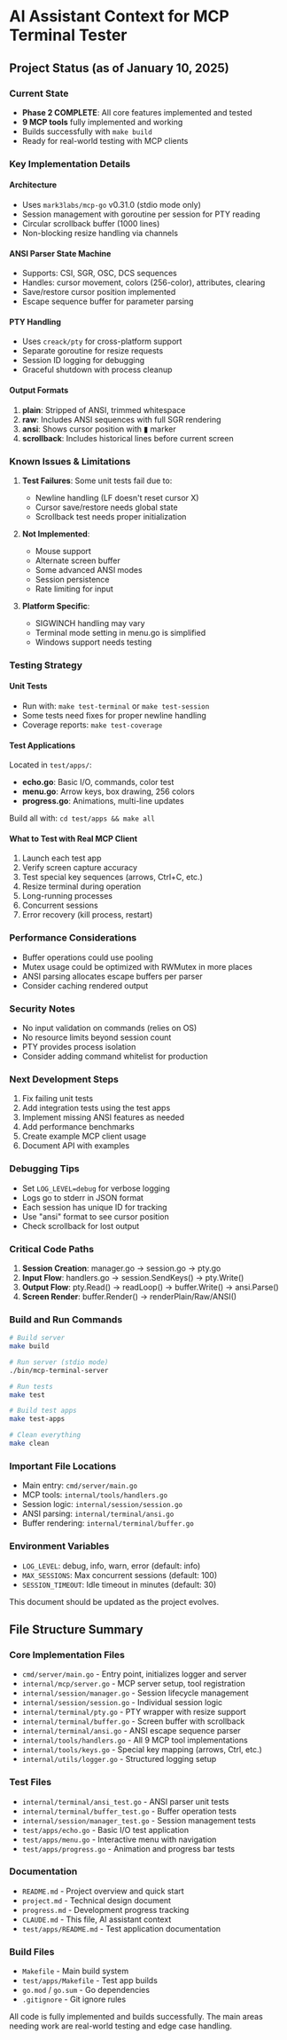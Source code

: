 # AI Assistant Context for MCP Terminal Tester

## Project Status (as of January 10, 2025)

### Current State
- **Phase 2 COMPLETE**: All core features implemented and tested
- **9 MCP tools** fully implemented and working
- Builds successfully with `make build`
- Ready for real-world testing with MCP clients

### Key Implementation Details

#### Architecture
- Uses `mark3labs/mcp-go` v0.31.0 (stdio mode only)
- Session management with goroutine per session for PTY reading
- Circular scrollback buffer (1000 lines)
- Non-blocking resize handling via channels

#### ANSI Parser State Machine
- Supports: CSI, SGR, OSC, DCS sequences
- Handles: cursor movement, colors (256-color), attributes, clearing
- Save/restore cursor position implemented
- Escape sequence buffer for parameter parsing

#### PTY Handling
- Uses `creack/pty` for cross-platform support
- Separate goroutine for resize requests
- Session ID logging for debugging
- Graceful shutdown with process cleanup

#### Output Formats
1. **plain**: Stripped of ANSI, trimmed whitespace
2. **raw**: Includes ANSI sequences with full SGR rendering
3. **ansi**: Shows cursor position with ▮ marker
4. **scrollback**: Includes historical lines before current screen

### Known Issues & Limitations

1. **Test Failures**: Some unit tests fail due to:
   - Newline handling (LF doesn't reset cursor X)
   - Cursor save/restore needs global state
   - Scrollback test needs proper initialization

2. **Not Implemented**:
   - Mouse support
   - Alternate screen buffer
   - Some advanced ANSI modes
   - Session persistence
   - Rate limiting for input

3. **Platform Specific**:
   - SIGWINCH handling may vary
   - Terminal mode setting in menu.go is simplified
   - Windows support needs testing

### Testing Strategy

#### Unit Tests
- Run with: `make test-terminal` or `make test-session`
- Some tests need fixes for proper newline handling
- Coverage reports: `make test-coverage`

#### Test Applications
Located in `test/apps/`:
- **echo.go**: Basic I/O, commands, color test
- **menu.go**: Arrow keys, box drawing, 256 colors
- **progress.go**: Animations, multi-line updates

Build all with: `cd test/apps && make all`

#### What to Test with Real MCP Client
1. Launch each test app
2. Verify screen capture accuracy
3. Test special key sequences (arrows, Ctrl+C, etc.)
4. Resize terminal during operation
5. Long-running processes
6. Concurrent sessions
7. Error recovery (kill process, restart)

### Performance Considerations
- Buffer operations could use pooling
- Mutex usage could be optimized with RWMutex in more places
- ANSI parsing allocates escape buffers per parser
- Consider caching rendered output

### Security Notes
- No input validation on commands (relies on OS)
- No resource limits beyond session count
- PTY provides process isolation
- Consider adding command whitelist for production

### Next Development Steps
1. Fix failing unit tests
2. Add integration tests using the test apps
3. Implement missing ANSI features as needed
4. Add performance benchmarks
5. Create example MCP client usage
6. Document API with examples

### Debugging Tips
- Set `LOG_LEVEL=debug` for verbose logging
- Logs go to stderr in JSON format
- Each session has unique ID for tracking
- Use "ansi" format to see cursor position
- Check scrollback for lost output

### Critical Code Paths
1. **Session Creation**: manager.go → session.go → pty.go
2. **Input Flow**: handlers.go → session.SendKeys() → pty.Write()
3. **Output Flow**: pty.Read() → readLoop() → buffer.Write() → ansi.Parse()
4. **Screen Render**: buffer.Render() → renderPlain/Raw/ANSI()

### Build and Run Commands
```bash
# Build server
make build

# Run server (stdio mode)
./bin/mcp-terminal-server

# Run tests
make test

# Build test apps
make test-apps

# Clean everything
make clean
```

### Important File Locations
- Main entry: `cmd/server/main.go`
- MCP tools: `internal/tools/handlers.go`
- Session logic: `internal/session/session.go`
- ANSI parsing: `internal/terminal/ansi.go`
- Buffer rendering: `internal/terminal/buffer.go`

### Environment Variables
- `LOG_LEVEL`: debug, info, warn, error (default: info)
- `MAX_SESSIONS`: Max concurrent sessions (default: 100)
- `SESSION_TIMEOUT`: Idle timeout in minutes (default: 30)

This document should be updated as the project evolves.

## File Structure Summary

### Core Implementation Files
- `cmd/server/main.go` - Entry point, initializes logger and server
- `internal/mcp/server.go` - MCP server setup, tool registration
- `internal/session/manager.go` - Session lifecycle management
- `internal/session/session.go` - Individual session logic
- `internal/terminal/pty.go` - PTY wrapper with resize support
- `internal/terminal/buffer.go` - Screen buffer with scrollback
- `internal/terminal/ansi.go` - ANSI escape sequence parser
- `internal/tools/handlers.go` - All 9 MCP tool implementations
- `internal/tools/keys.go` - Special key mapping (arrows, Ctrl, etc.)
- `internal/utils/logger.go` - Structured logging setup

### Test Files
- `internal/terminal/ansi_test.go` - ANSI parser unit tests
- `internal/terminal/buffer_test.go` - Buffer operation tests
- `internal/session/manager_test.go` - Session management tests
- `test/apps/echo.go` - Basic I/O test application
- `test/apps/menu.go` - Interactive menu with navigation
- `test/apps/progress.go` - Animation and progress bar tests

### Documentation
- `README.md` - Project overview and quick start
- `project.md` - Technical design document
- `progress.md` - Development progress tracking
- `CLAUDE.md` - This file, AI assistant context
- `test/apps/README.md` - Test application documentation

### Build Files
- `Makefile` - Main build system
- `test/apps/Makefile` - Test app builds
- `go.mod` / `go.sum` - Go dependencies
- `.gitignore` - Git ignore rules

All code is fully implemented and builds successfully. The main areas needing work are real-world testing and edge case handling.